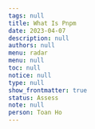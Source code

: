 ```yaml
---
tags: null
title: What Is Pnpm
date: 2023-04-07
description: null
authors: null
menu: radar
menu: null
toc: null
notice: null
type: null
show_frontmatter: true
status: Assess
note: null
person: Toan Ho
---
```


